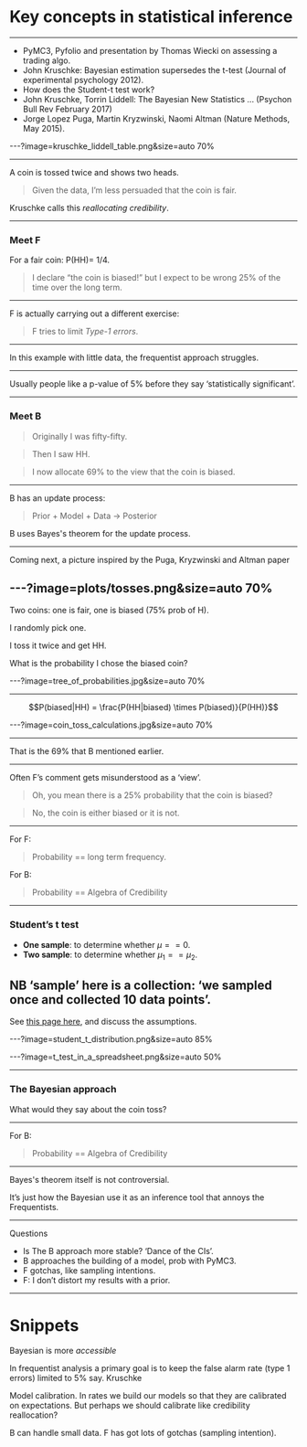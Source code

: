 # Key concepts in statistical inference

---

- PyMC3, Pyfolio and presentation by Thomas Wiecki on assessing a trading algo.
- John Kruschke: Bayesian estimation supersedes the t-test (Journal of experimental psychology 2012).
- How does the Student-t test work?
- John Kruschke, Torrin Liddell: The Bayesian New Statistics ... (Psychon Bull Rev February 2017)
- Jorge Lopez Puga, Martin Kryzwinski, Naomi Altman (Nature Methods, May 2015).

---?image=kruschke_liddell_table.png&size=auto 70%

---

A coin is tossed twice and shows two heads.

> Given the data, I’m less persuaded that the coin is fair.

Kruschke calls this _reallocating credibility_.

---
### Meet F

For a fair coin: P(HH)= 1/4.

> I declare “the coin is biased!” but I expect to be wrong 25% of the time over the long term.

---

F is actually carrying out a different exercise:

> F tries to limit _Type-1 errors_.

---

In this example with little data, the frequentist approach struggles.

---

Usually people like a p-value of 5% before they say ‘statistically significant’.

---
### Meet B

> Originally I was fifty-fifty.

> Then I saw HH.

> I now allocate 69% to the view that the coin is biased.

---

B has an update process:

> Prior + Model + Data -> Posterior

B uses Bayes's theorem for the update process.

---

Coming next, a picture inspired by the Puga, Kryzwinski and Altman paper

---?image=plots/tosses.png&size=auto 70%
---

Two coins: one is fair, one is biased (75% prob of H).

I randomly pick one.

I toss it twice and get HH.

What is the probability I chose the biased coin?

---?image=tree_of_probabilities.jpg&size=auto 70%

---

$$P(biased|HH) = \frac{P(HH|biased) \times P(biased)}{P(HH)}$$

---?image=coin_toss_calculations.jpg&size=auto 70%

---

That is the 69% that B mentioned earlier.

---

Often F’s comment gets misunderstood as a ‘view’.

> Oh, you mean there is a 25% probability that the coin is biased?

> No, the coin is either biased or it is not.

---

For F:

> Probability == long term frequency.

For B:

> Probability == Algebra of Credibility

---
### Student’s t test

- **One sample**: to determine whether $\mu == 0$.
- **Two sample**: to determine whether $\mu_1 == \mu_2$.

NB ‘sample’ here is a collection: ‘we sampled once and collected 10 data points’.
---

See [this page here](https://www.statisticssolutions.com/manova-analysis-one-sample-t-test/), and discuss the assumptions.

---?image=student_t_distribution.png&size=auto 85%

---?image=t_test_in_a_spreadsheet.png&size=auto 50%

---
### The Bayesian approach

What would they say about the coin toss?

---

For B:

> Probability == Algebra of Credibility

---


Bayes's theorem itself is not controversial.

It’s just how the Bayesian use it as an inference tool that annoys the Frequentists.

---
Questions

- Is The B approach more stable? ‘Dance of the CIs’.
- B approaches the building of a model, prob with PyMC3.
- F gotchas, like sampling intentions.
- F: I don’t distort my results with a prior.

---

Snippets
====

Bayesian is more _accessible_

In frequentist analysis a primary goal is to keep the false alarm rate (type 1 errors) limited to 5% say.  Kruschke

Model calibration. In rates we build our models so that they are calibrated on expectations. But perhaps we should calibrate like credibility reallocation?

B can handle small data.
F has got lots of gotchas (sampling intention).
